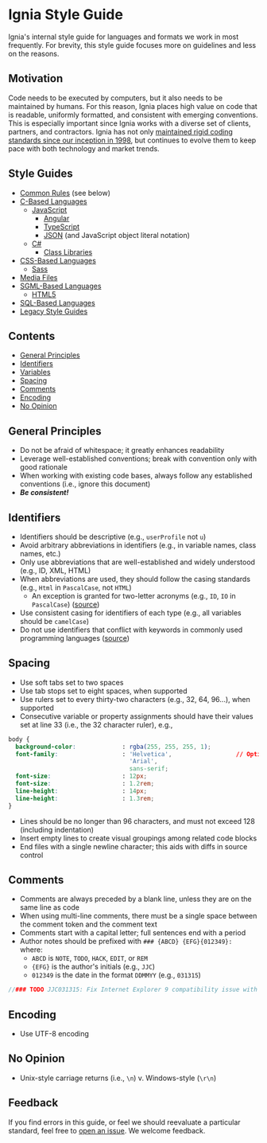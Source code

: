 # Ignia Style Guide
Ignia's internal style guide for languages and formats we work in most frequently. For brevity, this style guide focuses more on guidelines and less on the reasons.

## Motivation
Code needs to be executed by computers, but it also needs to be maintained by humans. For this reason, Ignia places high value on code that is readable, uniformly formatted, and consistent with emerging conventions. This is especially important since Ignia works with a diverse set of clients, partners, and contractors. Ignia has not only [maintained rigid coding standards since our inception in 1998](./Legacy/), but continues to evolve them to keep pace with both technology and market trends.

## Style Guides
- [Common Rules](#contents) (see below)
- [C-Based Languages](./C-Based%20Languages/)
  - [JavaScript](./C-Based%20Languages/JavaScript)
    - [Angular](./C-Based%20Languages/JavaScript/Angular.md)
    - [TypeScript](./C-Based%20Languages/JavaScript/TypeScript.md)
    - [JSON](./C-Based%20Languages/JavaScript/JSON.md) (and JavaScript object literal notation)
  - [C#](./C-Based%20Languages/C%23)
    - [Class Libraries](./C-Based%20Languages/C%23/Class%20Libraries.md)
- [CSS-Based Languages](./CSS-Based%20Languages/)
  - [Sass](./CSS-Based%20Languages/Sass.md)
- [Media Files](./Media%20Files/)
- [SGML-Based Languages](./SGML-Based%20Languages/)
  - [HTML5](./SGML-Based%20Languages/HTML5.md)
- [SQL-Based Languages](./SQL-Based%20Languages/)
- [Legacy Style Guides](./Legacy/)

## Contents
- [General Principles](#general-principles)
- [Identifiers](#identifiers)
- [Variables](#variables)
- [Spacing](#spacing)
- [Comments](#comments)
- [Encoding](#encoding)
- [No Opinion](#no-opinion)

## General Principles
- Do not be afraid of whitespace; it greatly enhances readability
- Leverage well-established conventions; break with convention only with good rationale
- When working with existing code bases, always follow any established conventions (i.e., ignore this document)
- ***Be consistent!***

## Identifiers
- Identifiers should be descriptive (e.g., `userProfile` not `u`)
- Avoid arbitrary abbreviations in identifiers (e.g., in variable names, class names, etc.)
- Only use abbreviations that are well-established and widely understood (e.g., ID, XML, HTML)
- When abbreviations are used, they should follow the casing standards (e.g., `Html` in `PascalCase`, not `HTML`)
  - An exception is granted for two-letter acronyms (e.g., `ID`, `IO` in `PascalCase`) ([source](https://msdn.microsoft.com/en-us/library/ms229043(v=vs.110).aspx))
- Use consistent casing for identifiers of each type (e.g., all variables should be `camelCase`)
- Do not use identifiers that conflict with keywords in commonly used programming languages ([source](https://msdn.microsoft.com/en-us/library/ms229045(v=vs.110).aspx))

## Spacing
- Use soft tabs set to two spaces
- Use tab stops set to eight spaces, when supported
- Use rulers set to every thirty-two characters (e.g., 32, 64, 96...), when supported
- Consecutive variable or property assignments should have their values set at line 33 (i.e., the 32 character ruler), e.g.,
```css
body {
  background-color:             : rgba(255, 255, 255, 1);
  font-family:                  : 'Helvetica',                  // Optional multi-line format
                                  'Arial',
                                  sans-serif;
  font-size:                    : 12px;
  font-size:                    : 1.2rem;
  line-height:                  : 14px;
  line-height:                  : 1.3rem;
}
```
- Lines should be no longer than 96 characters, and must not exceed 128 (including indentation)
- Insert empty lines to create visual groupings among related code blocks
- End files with a single newline character; this aids with diffs in source control

## Comments
- Comments are always preceded by a blank line, unless they are on the same line as code
- When using multi-line comments, there must be a single space between the comment token and the comment text
- Comments start with a capital letter; full sentences end with a period
- Author notes should be prefixed with `### {ABCD} {EFG}{012349}: ` where:
  - `ABCD` is `NOTE`, `TODO`, `HACK`, `EDIT`, or `REM`
  - `{EFG}` is the author's initials (e.g., `JJC`)
  - `012349` is the date in the format `DDMMYY` (e.g., `031315`)
```js
//### TODO JJC031315: Fix Internet Explorer 9 compatibility issue with CSS3 selectors.
```

## Encoding
- Use UTF-8 encoding

## No Opinion
- Unix-style carriage returns (i.e., `\n`) v. Windows-style (`\r\n`)

## Feedback
If you find errors in this guide, or feel we should reevaluate a particular standard, feel free to [open an issue](https://github.com/Ignia/Style-Guide/issues). We welcome feedback.

<!--
## Acknowledgments
-->
